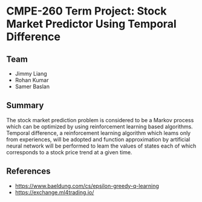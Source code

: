 # CMPE-260 Term Project: Stock Market Predictor Using Temporal Difference

## Team
* Jimmy Liang
* Rohan Kumar
* Samer Baslan

## Summary 
The stock market prediction problem is considered to be a Markov process which can be optimized by using reinforcement learning based algorithms. Temporal difference, a reinforcement learning algorithm which leams only from experiences, will be adopted and function approximation by artificial neural network will be performed to leam the values of states each of which corresponds to a stock price trend at a given time.

## References
* https://www.baeldung.com/cs/epsilon-greedy-q-learning
* https://exchange.ml4trading.io/